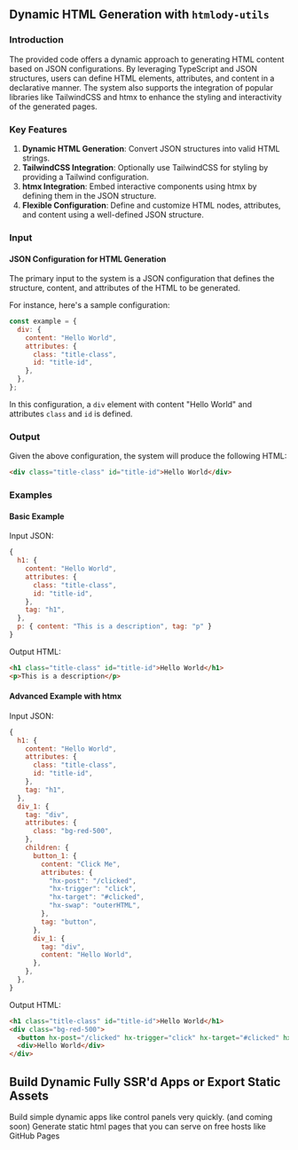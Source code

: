 ## Dynamic HTML Generation with `htmlody-utils`

### Introduction

The provided code offers a dynamic approach to generating HTML content based on JSON configurations. By leveraging TypeScript and JSON structures, users can define HTML elements, attributes, and content in a declarative manner. The system also supports the integration of popular libraries like TailwindCSS and htmx to enhance the styling and interactivity of the generated pages.

### Key Features

1. **Dynamic HTML Generation**: Convert JSON structures into valid HTML strings.
2. **TailwindCSS Integration**: Optionally use TailwindCSS for styling by providing a Tailwind configuration.
3. **htmx Integration**: Embed interactive components using htmx by defining them in the JSON structure.
4. **Flexible Configuration**: Define and customize HTML nodes, attributes, and content using a well-defined JSON structure.

### Input

#### JSON Configuration for HTML Generation

The primary input to the system is a JSON configuration that defines the structure, content, and attributes of the HTML to be generated.

For instance, here's a sample configuration:

```javascript
const example = {
  div: {
    content: "Hello World",
    attributes: {
      class: "title-class",
      id: "title-id",
    },
  },
};
```

In this configuration, a `div` element with content "Hello World" and attributes `class` and `id` is defined.

### Output

Given the above configuration, the system will produce the following HTML:

```html
<div class="title-class" id="title-id">Hello World</div>
```

### Examples

#### Basic Example

Input JSON:

```javascript
{
  h1: {
    content: "Hello World",
    attributes: {
      class: "title-class",
      id: "title-id",
    },
    tag: "h1",
  },
  p: { content: "This is a description", tag: "p" }
}
```

Output HTML:

```html
<h1 class="title-class" id="title-id">Hello World</h1>
<p>This is a description</p>
```

#### Advanced Example with htmx

Input JSON:

```javascript
{
  h1: {
    content: "Hello World",
    attributes: {
      class: "title-class",
      id: "title-id",
    },
    tag: "h1",
  },
  div_1: {
    tag: "div",
    attributes: {
      class: "bg-red-500",
    },
    children: {
      button_1: {
        content: "Click Me",
        attributes: {
          "hx-post": "/clicked",
          "hx-trigger": "click",
          "hx-target": "#clicked",
          "hx-swap": "outerHTML",
        },
        tag: "button",
      },
      div_1: {
        tag: "div",
        content: "Hello World",
      },
    },
  },
}
```

Output HTML:

```html
<h1 class="title-class" id="title-id">Hello World</h1>
<div class="bg-red-500">
  <button hx-post="/clicked" hx-trigger="click" hx-target="#clicked" hx-swap="outerHTML">Click Me</button>
  <div>Hello World</div>
</div>
```

## Build Dynamic Fully SSR'd Apps or Export Static Assets

Build simple dynamic apps like control panels very quickly.  (and coming soon) Generate static html pages that you can serve on free hosts like
GitHub Pages

